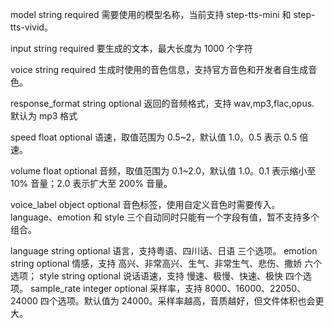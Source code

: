 model string required
需要使用的模型名称，当前支持 step-tts-mini 和 step-tts-vivid。

input string required
要生成的文本，最大长度为 1000 个字符

voice string required
生成时使用的音色信息，支持官方音色和开发者自生成音色。

response_format string optional
返回的音频格式，支持 wav,mp3,flac,opus. 默认为 mp3 格式

speed float optional
语速，取值范围为 0.5~2，默认值 1.0。0.5 表示 0.5 倍速。

volume float optional
音频，取值范围为 0.1~2.0，默认值 1.0。0.1 表示缩小至 10% 音量；2.0 表示扩大至 200% 音量。

voice_label object optional
音色标签，使用自定义音色时需要传入。language、emotion 和 style 三个自动同时只能有一个字段有值，暂不支持多个组合。

language string optional
语言，支持粤语、四川话、日语 三个选项。
emotion string optional
情感，支持 高兴、非常高兴、生气、非常生气、悲伤、撒娇 六个选项；
style string optional
说话语速，支持 慢速、极慢、快速、极快 四个选项。
sample_rate integer optional
采样率，支持 8000、16000、22050、24000 四个选项。默认值为 24000。采样率越高，音质越好，但文件体积也会更大。
